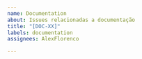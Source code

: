 ```yaml
---
name: Documentation
about: Issues relacionadas a documentação
title: "[DOC-XX]"
labels: documentation
assignees: AlexFlorenco

---
```



